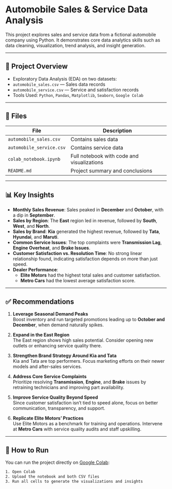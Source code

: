 # Automobile Sales & Service Data Analysis

This project explores sales and service data from a fictional automobile company using Python. It demonstrates core data analytics skills such as data cleaning, visualization, trend analysis, and insight generation. 

---

## 📁 Project Overview

-  Exploratory Data Analysis (EDA) on two datasets:
  - `automobile_sales.csv` — Sales data records
  - `automobile_service.csv` — Service and satisfaction records
-  Tools Used: `Python`, `Pandas`, `Matplotlib`, `Seaborn`, `Google Colab`
---

## 📂 Files

| File | Description |
|------|-------------|
| `automobile_sales.csv` | Contains sales data |
| `automobile_service.csv` | Contains service data |
| `colab_notebook.ipynb` | Full notebook with code and visualizations |
| `README.md` | Project summary and conclusions |

---

## 📊 Key Insights

- **Monthly Sales Revenue**: Sales peaked in **December** and **October**, with a dip in **September**.
- **Sales by Region**: The **East** region led in revenue, followed by **South**, **West**, and **North**.
- **Sales by Brand**: **Kia** generated the highest revenue, followed by **Tata**, **Hyundai**, and **Maruti**.
- **Common Service Issues**: The top complaints were **Transmission Lag**, **Engine Overheat**, and **Brake Issues**.
- **Customer Satisfaction vs. Resolution Time**: No strong linear relationship found, indicating satisfaction depends on more than just speed.
- **Dealer Performance**:
  - **Elite Motors** had the highest total sales and customer satisfaction.
  - **Metro Cars** had the lowest average satisfaction score.

---

## ✅ Recommendations

1. **Leverage Seasonal Demand Peaks**  
   Boost inventory and run targeted promotions leading up to **October and December**, when demand naturally spikes.

2. **Expand in the East Region**  
   The East region shows high sales potential. Consider opening new outlets or enhancing service quality there.

3. **Strengthen Brand Strategy Around Kia and Tata**  
   Kia and Tata are top performers. Focus marketing efforts on their newer models and after-sales services.

4. **Address Core Service Complaints**  
   Prioritize resolving **Transmission**, **Engine**, and **Brake** issues by retraining technicians and improving part availability.

5. **Improve Service Quality Beyond Speed**  
   Since customer satisfaction isn’t tied to speed alone, focus on better communication, transparency, and support.

6. **Replicate Elite Motors’ Practices**  
   Use Elite Motors as a benchmark for training and operations. Intervene at **Metro Cars** with service quality audits and staff upskilling.

---

## 📌 How to Run

You can run the project directly on [Google Colab](https://colab.research.google.com):

```bash
1. Open Colab
2. Upload the notebook and both CSV files
3. Run all cells to generate the visualizations and insights
